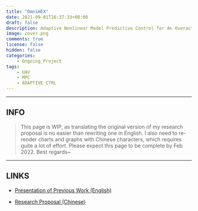 ```yaml
---
title: "OmniHEX"
date: 2021-09-01T16:37:33+08:00
draft: false
description: Adaptive Nonlinear Model Predictive Control for An Overactuated Hexacopter
image: cover.png
comments: true
license: false
hidden: false
categories:
    - Ongoing_Project
tags:
    - UAV
    - MPC
    - ADAPTIVE CTRL
---
```


---
## INFO

> This page is WIP, as translating the original version of my research proposal is no easier than rewriting one in English. I also need to re-render charts and graphs with Chinese characters, which requires quite a lot of effort. Please expect this page to be complete by Feb 2022. Best regards~

---
## LINKS

* [Presentation of Previous Work (English)](https://github.com/ErcBunny/sharedDocs/raw/main/Project%20Experience.pptx)

* [Research Proposal (Chinese)](https://github.com/ErcBunny/sharedDocs/raw/main/omnihex.pdf)